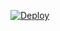[![Deploy](https://www.herokucdn.com/deploy/button.svg)](https://heroku.com/deploy?template=https://github.com/KavyaKinjalk/WebStreamDeployer)
